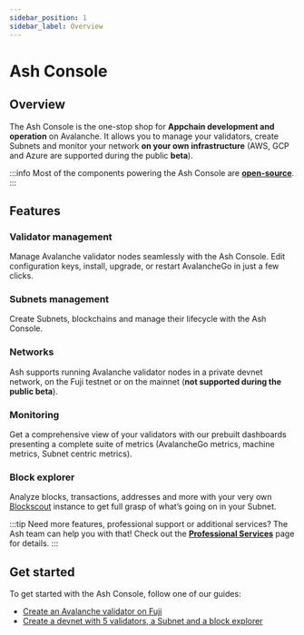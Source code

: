 ```yaml
---
sidebar_position: 1
sidebar_label: Overview
---
```


# Ash Console

## Overview

The Ash Console is the one-stop shop for **Appchain development and operation** on Avalanche. It allows you to manage your validators, create Subnets and monitor your network **on your own infrastructure** (AWS, GCP and Azure are supported during the public **beta**).

:::info
Most of the components powering the Ash Console are [**open-source**](https://github.com/AshAvalanche/).
:::

## Features

### Validator management

Manage Avalanche validator nodes seamlessly with the Ash Console. Edit configuration keys, install, upgrade, or restart AvalancheGo in just a few clicks.

### Subnets management

Create Subnets, blockchains and manage their lifecycle with the Ash Console.

### Networks

Ash supports running Avalanche validator nodes in a private devnet network, on the Fuji testnet or on the mainnet (**not supported during the public beta**).

### Monitoring

Get a comprehensive view of your validators with our prebuilt dashboards presenting a complete suite of metrics (AvalancheGo metrics, machine metrics, Subnet centric metrics).

### Block explorer

Analyze blocks, transactions, addresses and more with your very own [Blockscout](https://www.blockscout.com/) instance to get full grasp of what’s going on in your Subnet.

:::tip
Need more features, professional support or additional services? The Ash team can help you with that! Check out the [**Professional Services**](/docs/professional-services/#additional-services-for-the-ash-tools) page for details.
:::

## Get started

To get started with the Ash Console, follow one of our guides:
- [Create an Avalanche validator on Fuji](/docs/console/guides/fuji-node/)
- [Create a devnet with 5 validators, a Subnet and a block explorer](/docs/console/guides/local-network/)
